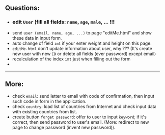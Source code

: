 
## Questions:

- ### edit `User` (fill all fields: `name`, `age`, `male`, ... !!!
- send `user (email, name, age, ...)` to page "editMe.html" 
and show these data in input form.
- auto change of field `imt` if your enter weight 
and height on this page.
- `editMe.html` don't update information about user, why ???
(It's create new user with new `ID` 
or delete all fields (ever password) except email)
- recalculation of the index `imt` just when filling out the form
- 


--------------
## More:
- check `email`: send letter to email with code of confirmation, 
then input such code in form in the application.
- check `country`: load list of countries from Internet 
and check input data with existing countries from list.
- create button `forget password`: offer to user to input `keyword`;
if it's correct, then send password to user's email. 
(More: redirect to new page to change password (invent new password)).




